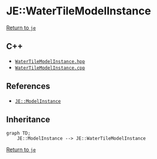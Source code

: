 # JE::WaterTileModelInstance

[Return to `je`](/docs/je.md)

## C++

- [`WaterTileModelInstance.hpp`](/src/je/WaterTileModelInstance.hpp)
- [`WaterTileModelInstance.cpp`](/src/je/WaterTileModelInstance.cpp)

## References

- [`JE::ModelInstance`](/docs/je/ModelInstance.md)

## Inheritance

```mermaid
graph TD;
    JE::ModelInstance --> JE::WaterTileModelInstance
```

[Return to `je`](/docs/je.md)